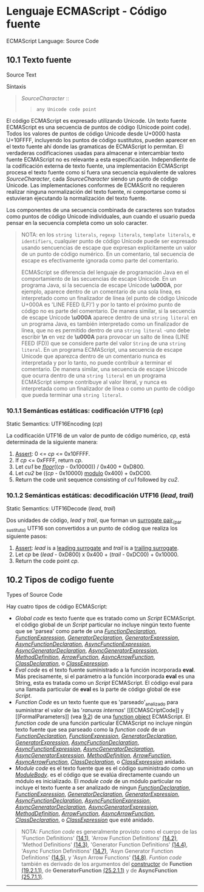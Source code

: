 # Lenguaje ECMAScript - Código fuente
<span class="original-title">ECMAScript Language: Source Code</span>

## 10.1 Texto fuente
<span class="original-title">Source Text</span>

Síntaxis

> *SourceCharacter* ::
> > `any Unicode code point`

El código ECMAScript es expresado utilizando Unicode. Un texto fuente ECMAScript es una secuencia de puntos de código (Unicode point code). Todos los valores de puntos de código Unicode desde U+0000 hasta U+10FFFF, incluyendo los puntos de código sustitutos, pueden aparecer en el texto fuente ahí donde las gramaticas de ECMAScript lo permitan. El verdaderas codificaciones usadas para almacenar e intercambiar texto fuente ECMAScript no es relevante a esta especificación. Independiente de la codificación externa de texto fuente, una implementación ECMAScript procesa el texto fuente como si fuera una secuencia equivalente de valores *SourceCharacter*, cada *SourceCharacter* siendo un punto de código Unicode. Las implementaciones conformes de ECMAScrit no requieren realizar ninguna normalización del texto fuente, ni comportarse como si estuvieran ejecutando la normalización del texto fuente. 

Los componentes de una secuencia combinada de caracteres son tratados como puntos de código Unicode individuales, aun cuando el usuario pueda pensar en la secuencia completa como un solo caracter.

> NOTA: en los `string literals`, `regexp literals`, `template literals`, e `identifiers`, cualquier punto de código Unicode puede ser expresado usando sencuencias de escape que expresan explícitamente un valor de un punto de código numérico. En un comentario, tal secuencia de escape es efectivamente ignorada como parte del comentario.  
> 
> ECMAScript se diferencia del lenguaje de programación Java en el comportamiento de las secuencias de escape Unicode. En un programa Java, si la secuencia de escape Unicode __\u000A__, por ejemplo, aparece dentro de un comentario de una sola línea, es interpretado como un finalizador de línea (el punto de código Unicode U+000A es 'LINE FEED (LF)') y por lo tanto el próximo punto de código no es parte del comentario. De manera similar, si la secuencia de escape Unicode __\u000A__ aparece dentro de una `string literal` en un programa Java, es también interpretado como un finalizador de línea, que no es permitido dentro de una `string literal` -uno debe escribir __\n__ en vez de __\u000A__ para provocar un salto de linea (LINE FEED (FD)) que se considere parte del valor `String` de una `string literal`. En un programa ECMAScript, una secuencia de escape Unicode que aparezca dentro de un comentario nunca es interpretada y por lo tanto, no puede contribuir a terminar el comentario. De manera similar, una secuencia de escape Unicode que ocurra dentro de una `string literal` en un programa ECMAScript siempre contribuye al valor literal, y nunca es interpretada como un finalizador de línea o como un punto de código que pueda terminar una `string literal`. 

### 10.1.1 Semánticas estáticas: codificación UTF16 (*cp*)
<span class="original-title">Static Semantics: UTF16Encoding (*cp*)</span>

La codificación UTF16 de un valor de punto de código numérico, *cp*, está determinada de la siguiente manera: 

1. [Assert][10-001]: 0 <= *cp* <= 0x10FFFF. 
2. If *cp* <= 0xFFFF, return *cp*.
3. Let *cu1* be [*floor*][10-002]((*cp* - 0x10000)) / 0x400 + 0xD800.
4. Let *cu2* be ((*cp* - 0x10000) [modulo][10-002] 0x400) + 0xDC00.
5. Return the code unit sequence consisting of *cu1* followed by *cu2*.

### 10.1.2 Semánticas estáticas: decodificación UTF16 (*lead*, *trail*)
<span class="original-title">Static Semantics: UTF16Decode (*lead, trail*)</span>

Dos unidades de código, *lead* y *trail*, que forman un [surrogate pair][10-003]<sub>(par sustituto)</sub> UTF16 son convertidos a un punto de códiog que realiza los siguiente pasos: 

1. [Assert][10-001]: *lead* is a [leading surrogate][10-003] and *trail* is a [trailing surrogate][10-003].
2. Let *cp* be (*lead* - 0xD800) x 0x400 + (*trail* - 0xDC00) + 0x10000.
3. Return the code point *cp*.

## 10.2 Tipos de codigo fuente
<span class="original-title">Types of Source Code</span>

Hay cuatro tipos de código ECMAScript:

- *Global code* es texto fuente que es tratado como un *Script* ECMAScript. el código global de un *Script* particular no incluye ningún texto fuente que se 'parsea' como parte de una [*FunctionDeclaration*][10-004], [*FunctionExpression*][10-004], [*GeneratorDeclaration*][10-005], [*GeneratorExpression*][10-005], [*AsyncFunctionDeclaration*][10-006], [*AsyncFunctionExpression*][10-006], [*AsyncGeneratorDeclaration*][10-007], [*AsyncGeneratorExpression*][10-007], [*MethodDefinition*][10-008], [*ArrowFunction*][10-009], [*AsyncArrowFunction*][10-010], [*ClassDeclaration*][10-011], o [*ClassExpression*][10-011].
- *Eval code* es el texto fuente suministrado a la función incorporada **eval**. Más precisamente, si el parámetro a la función incorporada **eval** es una String, esta es tratada como un *Script* ECMAScript. El código eval para una llamada particular de **eval** es la parte de código global de ese *Script*.
- *Function Code* es un texto fuente que es 'parseado'<sub>analizado</sub> para suministrar el valor de las '*ranuras internas*' [[ECMASCriptCode]] y [[FormalParameters]] (vea [9.2][10-012]) de una [function object][10-013] ECMAScript. El *function code* de una función particular ECMAScript no incluye ningún texto fuente que sea parseado como la *function code* de un [*FunctionDeclaration*][10-004], [*FunctionExpression*][10-004], [*GeneratorDeclaration*][10-005], [*GeneratorExpression*][10-005], [*AsyncFunctionDeclaration*][10-006], [*AsyncFunctionExpression*][10-006], [*AsyncGeneratorDeclaration*][10-007], [*AsyncGeneratorExpression*][10-007], [*MethodDefinition*][10-008], [*ArrowFunction*][10-009], [*AsyncArrowFunction*][10-010], [*ClassDeclaration*][10-011], o [*ClassExpression*][10-011] anidado.
- *Module code* es el texto fuente que es el código suministrado como un [*ModuleBody*][10-014]. es el código que se evalúa directamente cuando un módulo es inicializado. El *module code* de un módulo particular no incluye el texto fuente a ser analizado de ningun [*FunctionDeclaration*][10-004], [*FunctionExpression*][10-004], [*GeneratorDeclaration*][10-005], [*GeneratorExpression*][10-005], [*AsyncFunctionDeclaration*][10-006], [*AsyncFunctionExpression*][10-006], [*AsyncGeneratorDeclaration*][10-007], [*AsyncGeneratorExpression*][10-007], [*MethodDefinition*][10-008], [*ArrowFunction*][10-009], [*AsyncArrowFunction*][10-010], [*ClassDeclaration*][10-011], o [*ClassExpression*][10-011] que esté anidado.

> NOTA: *Function code* es generalmente provisto como el cuerpo de las 'Function Definitions' [(14.1)][10-004], 'Arrow Function Definitions' [(14.2)][10-009], 'Method Definitions' [(14.3)][10-008], 'Generator Function Definitions' [(14.4)][10-005], 'Async Function Definitions' [(14.7)][10-006], 'Asyn Generator Function Definitions' [(14.5)][10-007],  y 'Asyn Arrow Functions' [(14.8)][10-010]. *Funtion code* también es derivado de los argumentos del [constructor][10-013] de **Function** [(19.2.1.1)][10-015], de **GeneratorFunction** [(25.2.1.1)][10-016] y de **AsyncFunction** [(25.7.1.1)][10-017]. 




----
[10-017]: www.enlace-a-25-7-1-1.com
[10-016]: www.enlace-a-25-2-1-1.com
[10-015]: www.enlace-a-19-2-1-1.com
[10-014]: www.enlace-a-15-2.com
[10-013]: www.enlace-a-tabla-6.com
[10-012]: www.enlace-a-9-2.com
[10-011]: www.enlace-a-14-6.com
[10-010]: www.enlace-a-14-8.com
[10-009]: www.enlace-a-14-2.com
[10-008]: www-enlace-a-14-3.com
[10-007]: www.enlace-a-14-5.com
[10-006]: www.enlace-a-14-7.com
[10-005]: www.enlace-a-14-4.com
[10-004]: www.enlace-a-14-1.com
[10-003]: www.enlace-a-6-1-4.com
[10-002]: www.enlace-a-5-2-5.com
[10-001]: www.enlace-a-5-2.com